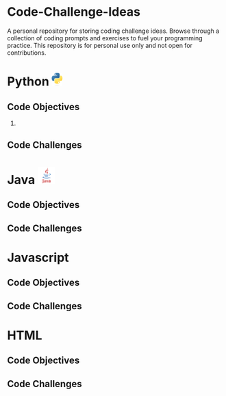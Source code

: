 # Code-Challenge-Ideas
A personal repository for storing coding challenge ideas. Browse through a collection of coding prompts and exercises to fuel your programming practice. This repository is for personal use only and not open for contributions.

# Python <img src="https://github.com/camburhans/Code-Challenge-Ideas/blob/main/images/Python-logo-notext.png" alt="Python Logo" width="25">
## Code Objectives
1. 
## Code Challenges

# Java <img src="https://github.com/camburhans/Code-Challenge-Ideas/blob/main/images/java-logo-vector-1.svg" alt="Java Logo" width="40">
## Code Objectives
## Code Challenges

# Javascript
## Code Objectives
## Code Challenges

# HTML
## Code Objectives
## Code Challenges
